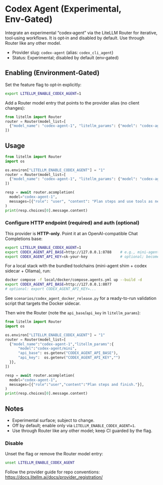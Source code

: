 # Codex Agent (Experimental, Env‑Gated)

Integrate an experimental “codex‑agent” via the LiteLLM Router for iterative, tool‑using workflows.
It is opt‑in and disabled by default. Use through Router like any other model.

- Provider slug: `codex-agent` (alias: `codex_cli_agent`)
- Status: Experimental; disabled by default (env‑gated)

## Enabling (Environment‑Gated)

Set the feature flag to opt‑in explicitly:

```bash
export LITELLM_ENABLE_CODEX_AGENT=1
```

Add a Router model entry that points to the provider alias (no client changes):

```python
from litellm import Router
router = Router(model_list=[
  {"model_name": "codex-agent-1", "litellm_params": {"model": "codex-agent/mini"}},
])
```

## Usage

```python
from litellm import Router
import os

os.environ["LITELLM_ENABLE_CODEX_AGENT"] = "1"
router = Router(model_list=[
  {"model_name": "codex-agent-1", "litellm_params": {"model": "codex-agent/mini"}},
])

resp = await router.acompletion(
  model="codex-agent-1",
  messages=[{"role": "user", "content": "Plan steps and use tools as needed."}],
)
print(resp.choices[0].message.content)
```

### Configure HTTP endpoint (required) and auth (optional)

This provider is **HTTP-only**. Point it at an OpenAI-compatible Chat Completions base:

```bash
export LITELLM_ENABLE_CODEX_AGENT=1
export CODEX_AGENT_API_BASE=http://127.0.0.1:8788    # e.g., mini-agent shim /v1/chat/completions
export CODEX_AGENT_API_KEY=sk-your-key               # optional; becomes Authorization: Bearer ...
```

For a local stack with the bundled toolchains (mini-agent shim + codex sidecar + Ollama), run:

```bash
docker compose -f local/docker/compose.agents.yml up --build -d
export CODEX_AGENT_API_BASE=http://127.0.0.1:8077
# optional: export CODEX_AGENT_API_KEY=...
```

See `scenarios/codex_agent_docker_release.py` for a ready-to-run validation script that targets the Docker sidecar.

Then wire the Router (note the `api_base`/`api_key` in `litellm_params`):

```python
from litellm import Router
import os

os.environ["LITELLM_ENABLE_CODEX_AGENT"] = "1"
router = Router(model_list=[
  {"model_name":"codex-agent-1","litellm_params":{
      "model":"codex-agent/mini",
      "api_base": os.getenv("CODEX_AGENT_API_BASE"),
      "api_key":  os.getenv("CODEX_AGENT_API_KEY","")
  }},
])

resp = await router.acompletion(
  model="codex-agent-1",
  messages=[{"role":"user","content":"Plan steps and finish."}],
)
print(resp.choices[0].message.content)
```

## Notes

- Experimental surface; subject to change.
- Off by default; enable only via `LITELLM_ENABLE_CODEX_AGENT=1`.
- Use through Router like any other model; keep CI guarded by the flag.

### Disable

Unset the flag or remove the Router model entry:

```bash
unset LITELLM_ENABLE_CODEX_AGENT
```

Follow the provider guide for repo conventions: https://docs.litellm.ai/docs/provider_registration/
